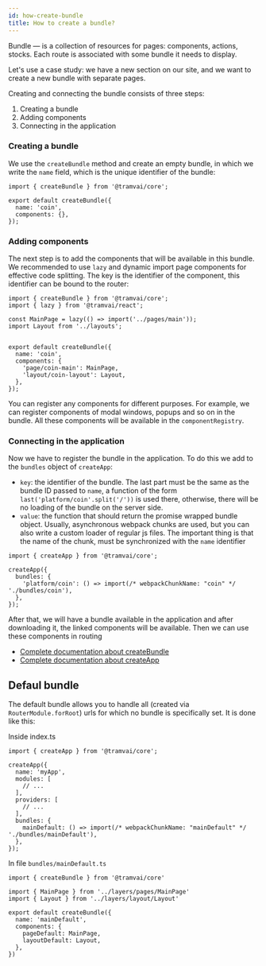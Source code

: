 ```yaml
---
id: how-create-bundle
title: How to create a bundle?
---
```


Bundle — is a collection of resources for pages: components, actions, stocks.
Each route is associated with some bundle it needs to display.

Let's use a case study: we have a new section on our site, and we want to create a new bundle with separate pages.

Creating and connecting the bundle consists of three steps:

1. Creating a bundle
2. Adding components
3. Connecting in the application

### Creating a bundle

We use the `createBundle` method and create an empty bundle, in which we write the `name` field, which is the unique identifier of the bundle:

```tsx
import { createBundle } from '@tramvai/core';

export default createBundle({
  name: 'coin',
  components: {},
});
```

### Adding components

The next step is to add the components that will be available in this bundle.
We recommended to use `lazy` and dynamic import page components for effective code splitting.
The key is the identifier of the component, this identifier can be bound to the router:

```tsx
import { createBundle } from '@tramvai/core';
import { lazy } from '@tramvai/react';

const MainPage = lazy(() => import('../pages/main'));
import Layout from '../layouts';


export default createBundle({
  name: 'coin',
  components: {
    'page/coin-main': MainPage,
    'layout/coin-layout': Layout,
  },
});
```

You can register any components for different purposes.
For example, we can register components of modal windows, popups and so on in the bundle.
All these components will be available in the `componentRegistry`.

### Connecting in the application

Now we have to register the bundle in the application. To do this we add to the `bundles` object of `createApp`:
* `key`: the identifier of the bundle. The last part must be the same as the bundle ID passed to `name`, a function of the form `last('platform/coin'.split('/'))` is used there, otherwise, there will be no loading of the bundle on the server side.
* `value`: the function that should return the promise wrapped bundle object. Usually, asynchronous webpack chunks are used, but you can also write a custom loader of regular js files. The important thing is that the name of the chunk, must be synchronized with the `name` identifier

```tsx
import { createApp } from '@tramvai/core';

createApp({
  bundles: {
    'platform/coin': () => import(/* webpackChunkName: "coin" */ './bundles/coin'),
  },
});
```

After that, we will have a bundle available in the application and after downloading it, the linked components will be available. Then we can use these components in routing

* [Complete documentation about createBundle](references/tramvai/core.md#createBundle)
* [Complete documentation about createApp](references/tramvai/core.md#createApp)

## Defaul bundle

The default bundle allows you to handle all (created via `RouterModule.forRoot`) urls for which no bundle is specifically set.
It is done like this:

Inside index.ts

```tsx
import { createApp } from '@tramvai/core';

createApp({
  name: 'myApp',
  modules: [
    // ...
  ],
  providers: [
    // ...
  ],
  bundles: {
    mainDefault: () => import(/* webpackChunkName: "mainDefault" */ './bundles/mainDefault'),
  },
});
```

In file `bundles/mainDefault.ts`

```tsx
import { createBundle } from '@tramvai/core'

import { MainPage } from '../layers/pages/MainPage'
import { Layout } from '../layers/layout/Layout'

export default createBundle({
  name: 'mainDefault',
  components: {
    pageDefault: MainPage,
    layoutDefault: Layout,
  },
})
```
